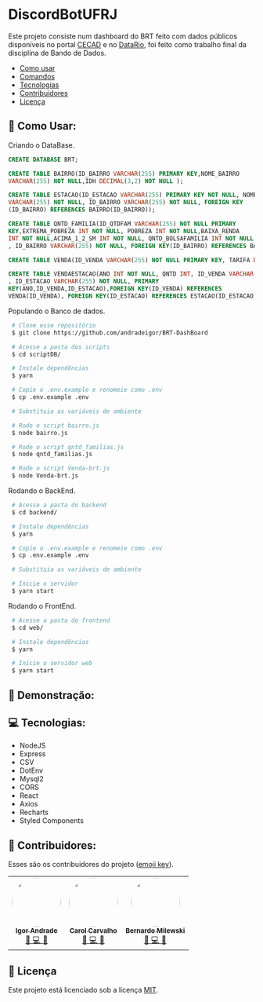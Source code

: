 # DiscordBotUFRJ

Este projeto consiste num dashboard do BRT feito com dados públicos disponíveis no portal <a href="https://cecad.cidadania.gov.br/cras_local.php">CECAD</a> e no <a href="https://www.data.rio/">DataRio</a>, foi feito como trabalho final da disciplina de Bando de Dados.

- [Como usar](#como-usar)
- [Comandos](#comandos)
- [Tecnologias](#tecnologias)
- [Contribuidores](#contribuidores)
- [Licença](#licença)

## 🤖 Como Usar:

Criando o DataBase.

```sql
CREATE DATABASE BRT;

CREATE TABLE BAIRRO(ID_BAIRRO VARCHAR(255) PRIMARY KEY,NOME_BAIRRO
VARCHAR(255) NOT NULL,IDH DECIMAL(3,2) NOT NULL );

CREATE TABLE ESTACAO(ID_ESTACAO VARCHAR(255) PRIMARY KEY NOT NULL, NOME
VARCHAR(255) NOT NULL, ID_BAIRRO VARCHAR(255) NOT NULL, FOREIGN KEY
(ID_BAIRRO) REFERENCES BAIRRO(ID_BAIRRO));

CREATE TABLE QNTD_FAMILIA(ID_QTDFAM VARCHAR(255) NOT NULL PRIMARY
KEY,EXTREMA_POBREZA INT NOT NULL, POBREZA INT NOT NULL,BAIXA_RENDA
INT NOT NULL,ACIMA_1_2_SM INT NOT NULL, QNTD_BOLSAFAMILIA INT NOT NULL
, ID_BAIRRO VARCHAR(255) NOT NULL, FOREIGN KEY(ID_BAIRRO) REFERENCES BAIRRO(ID_BAIRRO));

CREATE TABLE VENDA(ID_VENDA VARCHAR(255) NOT NULL PRIMARY KEY, TARIFA DECIMAL(10,2) NOT NULL);

CREATE TABLE VENDAESTACAO(ANO INT NOT NULL, QNTD INT, ID_VENDA VARCHAR(255) NOT NULL
, ID_ESTACAO VARCHAR(255) NOT NULL, PRIMARY
KEY(ANO,ID_VENDA,ID_ESTACAO),FOREIGN KEY(ID_VENDA) REFERENCES
VENDA(ID_VENDA), FOREIGN KEY(ID_ESTACAO) REFERENCES ESTACAO(ID_ESTACAO) );

```

Populando o Banco de dados.

```bash
 # Clone esse repositório
 $ git clone https://github.com/andradeigor/BRT-DashBoard

 # Acesse a pasta dos scripts
 $ cd scriptDB/

 # Instale dependências
 $ yarn

 # Copie o .env.example e renomeie como .env
 $ cp .env.example .env

 # Substituia as variáveis de ambiente

 # Rode o script bairro.js
 $ node bairro.js

 # Rode o script qntd_familias.js
 $ node qntd_familias.js

 # Rode o script Venda-brt.js
 $ node Venda-brt.js

```

Rodando o BackEnd.

```bash
 # Acesse a pasta do backend
 $ cd backend/

 # Instale dependências
 $ yarn

 # Copie o .env.example e renomeie como .env
 $ cp .env.example .env

 # Substituia as variáveis de ambiente

 # Inicie o servidor
 $ yarn start

```

Rodando o FrontEnd.

```bash
 # Acesse a pasta do frontend
 $ cd web/

 # Instale dependências
 $ yarn

 # Inicie o servidor web
 $ yarn start

```

## 📜 Demonstração:

## 💻 Tecnologias:

- NodeJS
- Express
- CSV
- DotEnv
- Mysql2
- CORS
- React
- Axios
- Recharts
- Styled Components

## 👥 Contribuidores:

Esses são os contribuidores do projeto (<a href="https://allcontributors.org/docs/en/emoji-key">emoji key</a>).

<table>
  <tr>
    <td align="center"><a href="https://github.com/andradeigor"><img style="border-radius: 50%;" src="https://avatars.githubusercontent.com/u/21049910?v=4" width="100px;" alt=""/><br /><sub><b>Igor Andrade</b></sub></a><br /><a href="#" title="Igor Andrade">🤔 💻 🚧</a></td>
    <td align="center"><a href="https://github.com/GCarolC"><img style="border-radius: 50%;" src="https://avatars.githubusercontent.com/u/88149336?v=4" width="100px;" alt=""/><br /><sub><b>Carol Carvalho</b></sub></a><br /><a href="#" title="Carol Carvalho">🤔 💻 🚧</a></td>
    <td align="center"><a href="https://github.com/BeMyLewski"><img style="border-radius: 50%;" src="https://avatars.githubusercontent.com/u/87191058?v=4" width="100px;" alt=""/><br /><sub><b>Bernardo Milewski</b></sub></a><br /><a href="#" title="Bernardo Milewski">🤔 💻 🚧</a></td>
  </tr>
</table>

## 📖 Licença

Este projeto está licenciado sob a licença <a href="https://choosealicense.com/licenses/mit/">MIT</a>.
